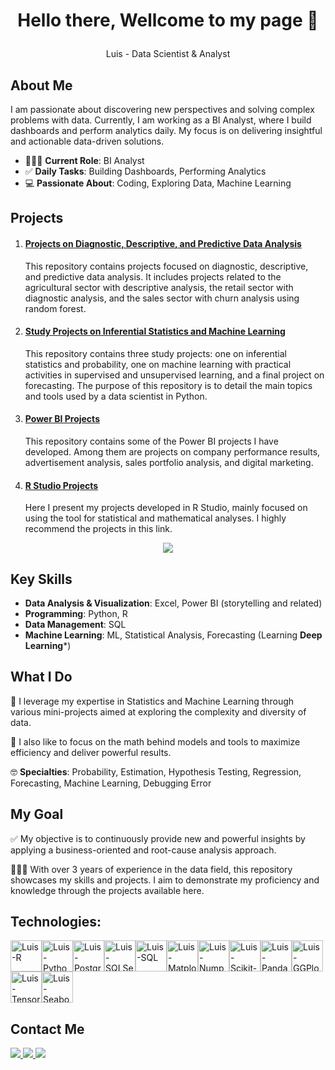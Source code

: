 <h1><p align="center">Hello there, Wellcome to my page 💭</p></h1>
<p align="center"> Luis - Data Scientist & Analyst </p>

## About Me

I am passionate about discovering new perspectives and solving complex problems with data. Currently, I am working as a BI Analyst, where I build dashboards and perform analytics daily. My focus is on delivering insightful and actionable data-driven solutions.</br>

- 🧑🏻‍💼 **Current Role**: BI Analyst
- ✅ **Daily Tasks**: Building Dashboards, Performing Analytics
- 💻 **Passionate About**: Coding, Exploring Data, Machine Learning

## Projects

<p align="center">
  <ol>
    <li>
      <h4>
        <a href="https://github.com/velosoberti/DataAnalytics/blob/main/README.md">
          Projects on Diagnostic, Descriptive, and Predictive Data Analysis
        </a>
      </h4>
      <p>
        This repository contains projects focused on diagnostic, descriptive, and predictive data analysis. It includes projects related to the agricultural sector with descriptive analysis, the retail sector with diagnostic analysis, and the sales sector with churn analysis using random forest.
      </p>
    </li>
    <li>
      <h4>
        <a href="https://github.com/velosoberti/DataScience_Guide">
          Study Projects on Inferential Statistics and Machine Learning
        </a>
      </h4>
      <p>
        This repository contains three study projects: one on inferential statistics and probability, one on machine learning with practical activities in supervised and unsupervised learning, and a final project on forecasting. The purpose of this repository is to detail the main topics and tools used by a data scientist in Python.
      </p>
    </li>
    <li>
      <h4>
        <a href="https://github.com/velosoberti/Power-BI">
          Power BI Projects
        </a>
      </h4>
      <p>
        This repository contains some of the Power BI projects I have developed. Among them are projects on company performance results, advertisement analysis, sales portfolio analysis, and digital marketing.
      </p>
    </li>
    <li>
      <h4>
        <a href="https://rpubs.com/luis_hveloso">
          R Studio Projects
        </a>
      </h4>
      <p>
        Here I present my projects developed in R Studio, mainly focused on using the tool for statistical and mathematical analyses. I highly recommend the projects in this link.
      </p>
    </li>
  </ol>
</p>



<div align="center">
<picture>
  <source
    srcset="https://github-readme-stats.vercel.app/api?username=velosoberti&show_icons=true&theme=dracula"
    media="(prefers-color-scheme: dark)"
  />
  <source
    srcset="https://github-readme-stats.vercel.app/api?username=velosoberti&show_icons=true"
    media="(prefers-color-scheme: light), (prefers-color-scheme: no-preference)"
  />
  <img src="https://github-readme-stats.vercel.app/api?username=velosoberti&show_icons=true" />
</picture>
</div>


## Key Skills

- **Data Analysis & Visualization**: Excel, Power BI (storytelling and related)
- **Programming**: Python, R
- **Data Management**: SQL
- **Machine Learning**: ML, Statistical Analysis, Forecasting (Learning **Deep Learning***)

## What I Do

🔭 I leverage my expertise in Statistics and Machine Learning through various mini-projects aimed at exploring the complexity and diversity of data.

🔬 I also like to focus on the math behind models and tools to maximize efficiency and deliver powerful results.

🤓 **Specialties**: Probability, Estimation, Hypothesis Testing, Regression, Forecasting, Machine Learning, Debugging Error

## My Goal

✅ My objective is to continuously provide new and powerful insights by applying a business-oriented and root-cause analysis approach.

👨🏻‍💻 With over 3 years of experience in the data field, this repository showcases my skills and projects. I aim to demonstrate my proficiency and knowledge through the projects available here.


## Technologies:

<div style="display: flex; flex-wrap: wrap; align-items: center;">
  <img align="center" alt="Luis-R" height="50" width="50" src="https://cdn.jsdelivr.net/gh/devicons/devicon@latest/icons/rstudio/rstudio-original.svg" title="RStudio"/>
  <img align="center" alt="Luis-Python" height="50" width="50" src="https://cdn.jsdelivr.net/gh/devicons/devicon@latest/icons/python/python-original.svg" title="Python"/>
  <img align="center" alt="Luis-Postgr" height="50" width="50" src="https://cdn.jsdelivr.net/gh/devicons/devicon@latest/icons/postgresql/postgresql-original.svg" title="PostgreSQL"/>
  <img align="center" alt="Luis-SQLServer" height="50" width="50" src="https://cdn.jsdelivr.net/gh/devicons/devicon@latest/icons/microsoftsqlserver/microsoftsqlserver-plain.svg" title="SQL Server"/>
  <img align="center" alt="Luis-SQL" height="50" width="50" src="https://cdn.jsdelivr.net/gh/devicons/devicon@latest/icons/azuresqldatabase/azuresqldatabase-original.svg" title="Azure SQL Database"/>
  <img align="center" alt="Luis-Matplotlib" height="50" width="50" src="https://cdn.jsdelivr.net/gh/devicons/devicon@latest/icons/matplotlib/matplotlib-original-wordmark.svg" title="Matplotlib"/>
  <img align="center" alt="Luis-Numpy" height="50" width="50" src="https://cdn.jsdelivr.net/gh/devicons/devicon@latest/icons/numpy/numpy-original-wordmark.svg" title="NumPy"/>
  <img align="center" alt="Luis-Scikit-Learn" height="50" width="50" src="https://cdn.jsdelivr.net/gh/devicons/devicon@latest/icons/scikitlearn/scikitlearn-original.svg" title="Scikit-Learn"/>
  <img align="center" alt="Luis-Pandas" height="50" width="50" src="https://cdn.jsdelivr.net/gh/devicons/devicon@latest/icons/pandas/pandas-original-wordmark.svg" title="Pandas"/>
  <img align="center" alt="Luis-GGPlot" height="50" width="50" src="https://cdn.jsdelivr.net/gh/devicons/devicon@latest/icons/r/r-original.svg" title="ggplot2"/>
  <img align="center" alt="Luis-TensorFlow" height="50" width="50" src="https://cdn.jsdelivr.net/gh/devicons/devicon@latest/icons/tensorflow/tensorflow-original.svg" title="TensorFlow"/>
  <img align="center" alt="Luis-Seaborn" height="50" width="50" src="https://cdn.jsdelivr.net/gh/devicons/devicon@latest/icons/seaborn/seaborn-original.svg" title="Seaborn"/>
</div>

## Contact Me

<div> 
  <a href="https://velosoberti.github.io/luisveloso.github.io/" target="_blank">
    <img src="https://img.shields.io/badge/Blogger-FF5722?style=for-the-badge&logo=blogger&logoColor=white">
  </a> 
  <a href="https://www.linkedin.com/in/velosoberti/" target="_blank">
    <img src="https://img.shields.io/badge/-LinkedIn-%230077B5?style=for-the-badge&logo=linkedin&logoColor=white">
  </a>
  <a href="https://rpubs.com/luis_hveloso" target="_blank">
    <img src="https://img.shields.io/badge/R-276DC3?style=for-the-badge&logo=R&logoColor=white">
  </a>
</div>
